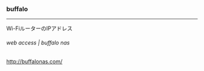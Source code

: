 ### buffalo
---

Wi-FiルーターのIPアドレス

###### web access | buffalo nas
http://buffalonas.com/




```
```

```
```

```
```


